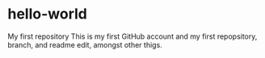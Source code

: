 # hello-world
My first repository
This is my first GitHub account and my first repopsitory, branch, and readme edit, amongst other thigs.
